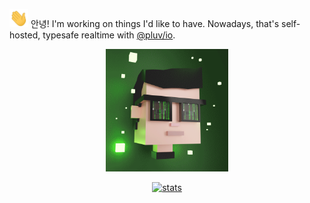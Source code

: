 <img alt="👋" src="./static/gifs/hi-wave.gif" width="30"> 안녕! I'm working on things I'd like to have. Nowadays, that's self-hosted, typesafe realtime with [@pluv/io](https://github.com/pluv-io/pluv).

<p align="center">
  <kbd height="196" width="196">
    <img alt="leedavidcs" src="./static/gifs/Miniteller-David.gif" height="196" width="196" />
  </kbd>
</p>

<p align="center">
  <a href="https://github.com/ryo-ma/github-profile-trophy">
    <img alt="stats" src="https://github-profile-trophy.vercel.app/?username=leedavidcs&theme=onedark&title=Reviews,Commits,PullRequest,Repositories,Followers,Stars,Experience,Organizations&row=2&column=4" width="420" />
  </a>
</p>
